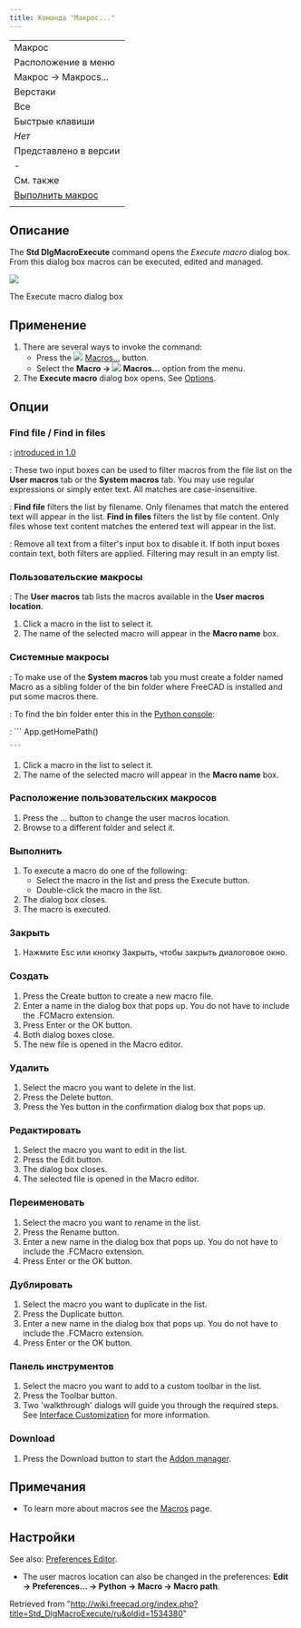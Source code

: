 ```yaml
---
title: Команда "Макрос..."
---
```

|  |
| --- |
| Макрос |
| Расположение в меню |
| Макрос → Макросs... |
| Верстаки |
| Все |
| Быстрые клавиши |
| *Нет* |
| Представлено в версии |
| - |
| См. также |
| [Выполнить макрос](/Std_DlgMacroExecuteDirect/ru "Std DlgMacroExecuteDirect/ru") |
|  |

## Описание

The **Std DlgMacroExecute** command opens the *Execute macro* dialog box. From this dialog box macros can be executed, edited and managed.

![](/images/Std_DlgMacroExecute_dialog.png)

The Execute macro dialog box

## Применение

1. There are several ways to invoke the command:
   * Press the ![](/images/Std_DlgMacroExecute.svg) [Macros...](/Std_DlgMacroExecute "Std DlgMacroExecute") button.
   * Select the **Macro → ![](/images/Std_DlgMacroExecute.svg) Macros...** option from the menu.
2. The **Execute macro** dialog box opens. See [Options](#Options).

## Опции

### Find file / Find in files

:   [introduced in 1.0](/Release_notes_1.0 "Release notes 1.0")

:   These two input boxes can be used to filter macros from the file list on the **User macros** tab or the **System macros** tab. You may use regular expressions or simply enter text. All matches are case-insensitive.

:   **Find file** filters the list by filename. Only filenames that match the entered text will appear in the list. **Find in files** filters the list by file content. Only files whose text content matches the entered text will appear in the list.

:   Remove all text from a filter's input box to disable it. If both input boxes contain text, both filters are applied. Filtering may result in an empty list.

### Пользовательские макросы

:   The **User macros** tab lists the macros available in the **User macros location**.

1. Click a macro in the list to select it.
2. The name of the selected macro will appear in the **Macro name** box.

### Системные макросы

:   To make use of the **System macros** tab you must create a folder named Macro as a sibling folder of the bin folder where FreeCAD is installed and put some macros there.

:   To find the bin folder enter this in the [Python console](/Python_console "Python console"):

:   ```
    App.getHomePath()

    ```

1. Click a macro in the list to select it.
2. The name of the selected macro will appear in the **Macro name** box.

### Расположение пользовательских макросов

1. Press the ... button to change the user macros location.
2. Browse to a different folder and select it.

### Выполнить

1. To execute a macro do one of the following:
   * Select the macro in the list and press the Execute button.
   * Double-click the macro in the list.
2. The dialog box closes.
3. The macro is executed.

### Закрыть

1. Нажмите Esc или кнопку Закрыть, чтобы закрыть диалоговое окно.

### Создать

1. Press the Create button to create a new macro file.
2. Enter a name in the dialog box that pops up. You do not have to include the .FCMacro extension.
3. Press Enter or the OK button.
4. Both dialog boxes close.
5. The new file is opened in the Macro editor.

### Удалить

1. Select the macro you want to delete in the list.
2. Press the Delete button.
3. Press the Yes button in the confirmation dialog box that pops up.

### Редактировать

1. Select the macro you want to edit in the list.
2. Press the Edit button.
3. The dialog box closes.
4. The selected file is opened in the Macro editor.

### Переименовать

1. Select the macro you want to rename in the list.
2. Press the Rename button.
3. Enter a new name in the dialog box that pops up. You do not have to include the .FCMacro extension.
4. Press Enter or the OK button.

### Дублировать

1. Select the macro you want to duplicate in the list.
2. Press the Duplicate button.
3. Enter a new name in the dialog box that pops up. You do not have to include the .FCMacro extension.
4. Press Enter or the OK button.

### Панель инструментов

1. Select the macro you want to add to a custom toolbar in the list.
2. Press the Toolbar button.
3. Two 'walkthrough' dialogs will guide you through the required steps. See [Interface Customization](/Interface_Customization "Interface Customization") for more information.

### Download

1. Press the Download button to start the [Addon manager](/Std_AddonMgr "Std AddonMgr").

## Примечания

* To learn more about macros see the [Macros](/Macros "Macros") page.

## Настройки

See also: [Preferences Editor](/Preferences_Editor "Preferences Editor").

* The user macros location can also be changed in the preferences: **Edit → Preferences... → Python → Macro → Macro path**.

Retrieved from "<http://wiki.freecad.org/index.php?title=Std_DlgMacroExecute/ru&oldid=1534380>"